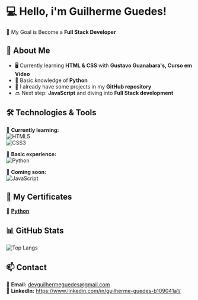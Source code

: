 # 💻 Hello, i'm Guilherme Guedes!

🎯 My Goal is Become a **Full Stack Developer**  

## 🚀 About Me  
- 🖥️ Currently learning **HTML & CSS** with **Gustavo Guanabara's, Curso em Video**  
- 🐍 Basic knowledge of **Python**  
- 📂 I already have some projects in my **GitHub repository**  
- 🔜 Next step: **JavaScript** and diving into **Full Stack development**  

## 🛠️ Technologies & Tools  
📌 **Currently learning:**  
![HTML5](https://img.shields.io/badge/HTML5-E34F26?style=for-the-badge&logo=html5&logoColor=white)  
![CSS3](https://img.shields.io/badge/CSS3-1572B6?style=for-the-badge&logo=css3&logoColor=white)  

📌 **Basic experience:**  
![Python](https://img.shields.io/badge/Python-3776AB?style=for-the-badge&logo=python&logoColor=white)  

📌 **Coming soon:**  
![JavaScript](https://img.shields.io/badge/JavaScript-F7DF1E?style=for-the-badge&logo=javascript&logoColor=black)  

## 📜 My Certificates    
📌 **[Python](https://www.udemy.com/certificate/UC-4361664c-6d92-4b89-bae0-239796a51f2a/)**   

## 📊 GitHub Stats  
![Top Langs](https://github-readme-stats.vercel.app/api/top-langs/?username=GuilhermeGuedes1&layout=compact&theme=radical)  

## 📫 Contact  
📩 **Email:** devguilhermeguedes@gmail.com  
🔗 **LinkedIn:** https://www.linkedin.com/in/guilherme-guedes-b109041a1/ 
